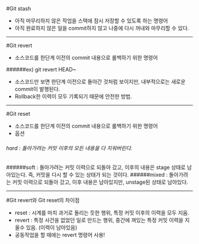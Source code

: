 #Git stash

- 아직 마무리하지 않은 작업을 스택에 잠시 저장할 수 있도록 하는 명령어
- 아직 완료하지 않은 일을 commit하지 않고 나중에 다시 꺼내와 마무리할 수 있다.

---

#Git revert

- 소스코드를 한단계 이전의 commit 내용으로 롤백하기 위한 명령어

######ex) git revert HEAD~
- 소스코드만 보면 한단계 이전으로 돌아간 것처럼 보이지만, 내부적으로는 새로운 commit이 발행된다.
- Rollback한 이력이 모두 기록되기 때문에 안전한 방법.

----
#Git reset
- 소스코드를 한단계 이전의 commit 내용으로 롤백하기 위한 명령어
- 옵션
###### hard : 돌아가려는 커밋 이후의 모든 내용을 다 지워버린다.
######soft : 돌아가려는 커밋 이력으로 되돌아 갔고, 이후의 내용은 stage 상태로 남아있는다. 즉, 커밋을 다시 할 수 있는 상태가 되는 것이다.
######mixed : 돌아가려는 커밋 이력으로 되돌아 갔고, 이후 내용은 남아있지만, unstage된 상태로 남아있다.


-----
#Git revert와 Git reset의 차이점
- reset : 시계를 마치 과거로 돌리는 듯한 행위, 특정 커밋 이후의 이력을 모두 지움.
- revert : 특정 사건을 없었던 일로 만드는 행위, 중간에 껴있는 특정 커밋 이력을 지울수 있음. (이력이 남아있음)
- 공동작업을 할 때에는 revert 명령어 사용!